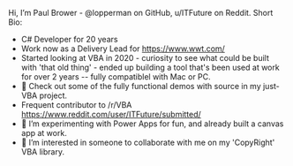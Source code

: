 Hi, I’m Paul Brower - @lopperman on GitHub, u/ITFuture on Reddit.
Short Bio:
 - C# Developer for 20 years
 - Work now as a Delivery Lead for https://www.wwt.com/
 - Started looking at VBA in 2020 - curiosity to see what could be built with 'that old thing' - ended up building a tool that's been used at work for over 2 years -- fully compatiblel with Mac or PC.
- 👀 Check out some of the fully functional demos with source in my just-VBA project. 
- Frequent contributor to /r/VBA https://www.reddit.com/user/ITFuture/submitted/
- 🌱 I’m experimenting with Power Apps for fun, and already built a canvas app at work. 
- 💞️ I’m interested in someone to collaborate with me on my 'CopyRight' VBA library. 

<!---
lopperman/lopperman is a ✨ special ✨ repository because its `README.md` (this file) appears on your GitHub profile.
You can click the Preview link to take a look at your changes.
--->
